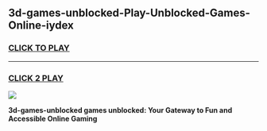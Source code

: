 
## 3d-games-unblocked-Play-Unblocked-Games-Online-iydex
<h3>
<a href="https://premium76.site?title=3d-games-unblocked&ref=25A">CLICK TO PLAY</a></h3>
<hr>

<h3>
<a href="https://premium76.site?title=3d-games-unblocked&ref=25A">CLICK 2 PLAY</a>
  
</h3>

<a href="https://premium76.site?title=3d-games-unblocked&ref=25A"><img src="https://clearcache.store/games.png"></a>


**3d-games-unblocked games unblocked: Your Gateway to Fun and Accessible Online Gaming**
